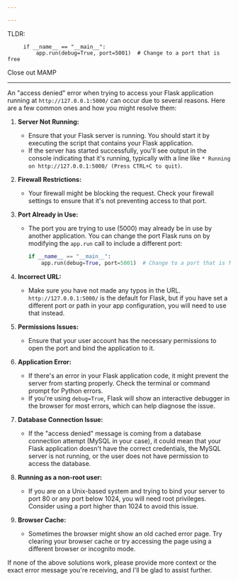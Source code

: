 ```yaml
---

---
```



TLDR:


```
     if __name__ == "__main__":
         app.run(debug=True, port=5001)  # Change to a port that is free
```


Close out MAMP

---




An "access denied" error when trying to access your Flask application running at `http://127.0.0.1:5000/` can occur due to several reasons. Here are a few common ones and how you might resolve them:

1. **Server Not Running:**
   - Ensure that your Flask server is running. You should start it by executing the script that contains your Flask application.
   - If the server has started successfully, you'll see output in the console indicating that it's running, typically with a line like `* Running on http://127.0.0.1:5000/ (Press CTRL+C to quit)`.

2. **Firewall Restrictions:**
   - Your firewall might be blocking the request. Check your firewall settings to ensure that it's not preventing access to that port.

3. **Port Already in Use:**
   - The port you are trying to use (5000) may already be in use by another application. You can change the port Flask runs on by modifying the `app.run` call to include a different port:
     ```python
     if __name__ == "__main__":
         app.run(debug=True, port=5001)  # Change to a port that is free
     ```

4. **Incorrect URL:**
   - Make sure you have not made any typos in the URL. `http://127.0.0.1:5000/` is the default for Flask, but if you have set a different port or path in your app configuration, you will need to use that instead.

5. **Permissions Issues:**
   - Ensure that your user account has the necessary permissions to open the port and bind the application to it.

6. **Application Error:**
   - If there's an error in your Flask application code, it might prevent the server from starting properly. Check the terminal or command prompt for Python errors.
   - If you're using `debug=True`, Flask will show an interactive debugger in the browser for most errors, which can help diagnose the issue.

7. **Database Connection Issue:**
   - If the "access denied" message is coming from a database connection attempt (MySQL in your case), it could mean that your Flask application doesn't have the correct credentials, the MySQL server is not running, or the user does not have permission to access the database.

8. **Running as a non-root user:**
   - If you are on a Unix-based system and trying to bind your server to port 80 or any port below 1024, you will need root privileges. Consider using a port higher than 1024 to avoid this issue.

9. **Browser Cache:**
   - Sometimes the browser might show an old cached error page. Try clearing your browser cache or try accessing the page using a different browser or incognito mode.

If none of the above solutions work, please provide more context or the exact error message you're receiving, and I'll be glad to assist further.
